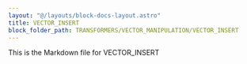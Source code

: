```yaml
---
layout: "@/layouts/block-docs-layout.astro"
title: VECTOR_INSERT
block_folder_path: TRANSFORMERS/VECTOR_MANIPULATION/VECTOR_INSERT
---
```


This is the Markdown file for VECTOR_INSERT

